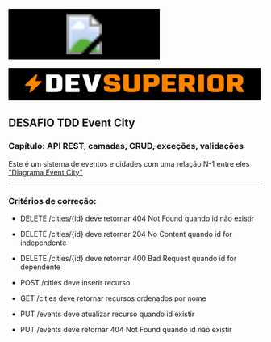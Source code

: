 
<svg xmlns="http://www.w3.org/2000/svg" viewBox="0 0 600 200" width="300" height="100">  <!-- Retângulo preto como fundo -->  <rect width="100%" height="100%" fill="black" />  <!-- Conteúdo original da imagem -->  <image href="https://devsuperior.com.br/_next/static/images/logo-062c6633a2eb15831642636f96aa2c6c.svg" width="80%" height="80%" x="10%" y="10%" />  </svg>

[![DevSuperior](https://github.com/elderbr/assets/blob/main/DevSuperior/devSuperior_icon.png?raw=true)
](https://devsuperior.com.br/)

## DESAFIO TDD Event City

### Capítulo: API REST, camadas, CRUD, exceções, validações

Este é um sistema de eventos e cidades com uma relação N-1 entre eles
["Diagrama Event City"](https://github.com/elderbr/assets/blob/main/DevSuperior/JavaSpringExpert/diagrama_city.png?raw=true)

---

### Critérios de correção:
- DELETE /cities/{id} deve retornar 404 Not Found quando id não existir

- DELETE /cities/{id} deve retornar 204 No Content quando id for independente

- DELETE /cities/{id} deve retornar 400 Bad Request quando id for dependente

- POST /cities deve inserir recurso

- GET /cities deve retornar recursos ordenados por nome

- PUT /events deve atualizar recurso quando id existir

- PUT /events deve retornar 404 Not Found quando id não existir
